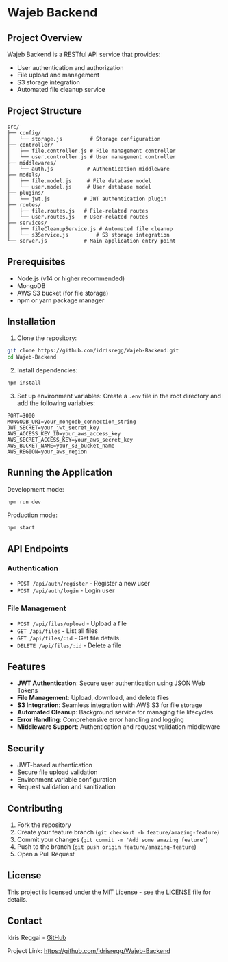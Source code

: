# Wajeb Backend


## Project Overview

Wajeb Backend is a RESTful API service that provides:
- User authentication and authorization
- File upload and management
- S3 storage integration
- Automated file cleanup service

## Project Structure

```
src/
├── config/
│   └── storage.js         # Storage configuration
├── controller/
│   ├── file.controller.js # File management controller
│   └── user.controller.js # User management controller
├── middlewares/
│   └── auth.js           # Authentication middleware
├── models/
│   ├── file.model.js     # File database model
│   └── user.model.js     # User database model
├── plugins/
│   └── jwt.js           # JWT authentication plugin
├── routes/
│   ├── file.routes.js   # File-related routes
│   └── user.routes.js   # User-related routes
├── services/
│   ├── fileCleanupService.js # Automated file cleanup
│   └── s3Service.js         # S3 storage integration
└── server.js            # Main application entry point
```

## Prerequisites

- Node.js (v14 or higher recommended)
- MongoDB
- AWS S3 bucket (for file storage)
- npm or yarn package manager

## Installation

1. Clone the repository:
```bash
git clone https://github.com/idrisregg/Wajeb-Backend.git
cd Wajeb-Backend
```

2. Install dependencies:
```bash
npm install
```

3. Set up environment variables:
Create a `.env` file in the root directory and add the following variables:
```env
PORT=3000
MONGODB_URI=your_mongodb_connection_string
JWT_SECRET=your_jwt_secret_key
AWS_ACCESS_KEY_ID=your_aws_access_key
AWS_SECRET_ACCESS_KEY=your_aws_secret_key
AWS_BUCKET_NAME=your_s3_bucket_name
AWS_REGION=your_aws_region
```

## Running the Application

Development mode:
```bash
npm run dev
```

Production mode:
```bash
npm start
```

## API Endpoints

### Authentication
- `POST /api/auth/register` - Register a new user
- `POST /api/auth/login` - Login user

### File Management
- `POST /api/files/upload` - Upload a file
- `GET /api/files` - List all files
- `GET /api/files/:id` - Get file details
- `DELETE /api/files/:id` - Delete a file

## Features

- **JWT Authentication**: Secure user authentication using JSON Web Tokens
- **File Management**: Upload, download, and delete files
- **S3 Integration**: Seamless integration with AWS S3 for file storage
- **Automated Cleanup**: Background service for managing file lifecycles
- **Error Handling**: Comprehensive error handling and logging
- **Middleware Support**: Authentication and request validation middleware

## Security

- JWT-based authentication
- Secure file upload validation
- Environment variable configuration
- Request validation and sanitization

## Contributing

1. Fork the repository
2. Create your feature branch (`git checkout -b feature/amazing-feature`)
3. Commit your changes (`git commit -m 'Add some amazing feature'`)
4. Push to the branch (`git push origin feature/amazing-feature`)
5. Open a Pull Request

## License

This project is licensed under the MIT License - see the [LICENSE](LICENSE) file for details.

## Contact

Idris Reggai - [GitHub](https://github.com/idrisregg)

Project Link: https://github.com/idrisregg/Wajeb-Backend
